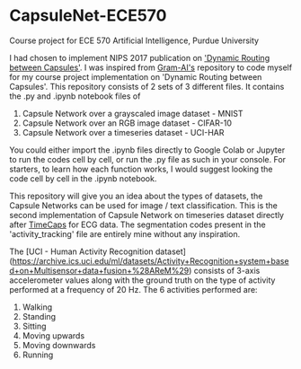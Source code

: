 # CapsuleNet-ECE570
Course project for ECE 570 Artificial Intelligence, Purdue University

I had chosen to implement NIPS 2017 publication on ['Dynamic Routing between Capsules'](https://papers.nips.cc/paper/2017/file/2cad8fa47bbef282badbb8de5374b894-Paper.pdf). I was inspired from [Gram-AI's](https://github.com/gram-ai/capsule-networks) repository to code myself for my course project implementation on 'Dynamic Routing between Capsules'. This repository consists of 2 sets of 3 different files. It contains the .py and .ipynb notebook files of 

1. Capsule Network over a grayscaled image dataset - MNIST
2. Capsule Network over an RGB image dataset - CIFAR-10
3. Capsule Network over a timeseries dataset - UCI-HAR

You could either import the .ipynb files directly to Google Colab or Jupyter to run the codes cell by cell, or run the .py file as such in your console. For starters, to learn how each function works, I would suggest looking the code cell by cell in the .ipynb notebook. 

This repository will give you an idea about the types of datasets, the Capsule Networks can be used for image / text classification. This is the second implementation of Capsule Network on timeseries dataset directly after [TimeCaps](https://arxiv.org/abs/1911.11800) for ECG data. The segmentation codes present in the 'activity_tracking' file are entirely mine without any inspiration. 

The [UCI - Human Activity Recognition dataset] (https://archive.ics.uci.edu/ml/datasets/Activity+Recognition+system+based+on+Multisensor+data+fusion+%28AReM%29) consists of 3-axis accelerometer values along with the ground truth on the type of activity performed at a frequency of 20 Hz. The 6 activities performed are: 
1. Walking 
2. Standing
3. Sitting
4. Moving upwards
5. Moving downwards
6. Running

